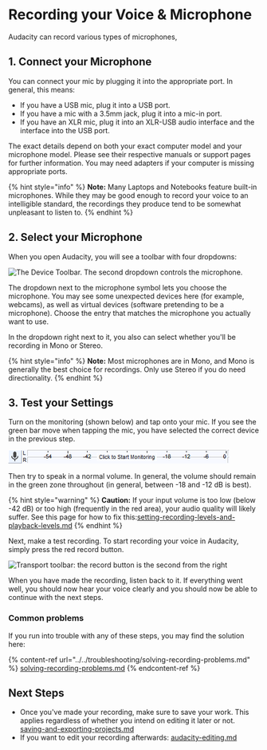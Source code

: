 # Recording your Voice & Microphone

Audacity can record various types of microphones,&#x20;

## 1. Connect your Microphone

You can connect your mic by plugging it into the appropriate port. In general, this means:&#x20;

* If you have a USB mic, plug it into a USB port.
* If you have a mic with a 3.5mm jack, plug it into a mic-in port.
* If you have an XLR mic, plug it into an XLR-USB audio interface and the interface into the USB port.&#x20;

The exact details depend on both your exact computer model and your microphone model. Please see their respective manuals or support pages for further information. You may need adapters if your computer is missing appropriate ports.&#x20;

{% hint style="info" %}
**Note:** Many Laptops and Notebooks feature built-in microphones. While they may be good enough to record your voice to an intelligible standard, the recordings they produce tend to be somewhat unpleasant to listen to.&#x20;
{% endhint %}

## 2. Select your Microphone

When you open Audacity, you will see a toolbar with four dropdowns:

![The Device Toolbar. The second dropdown controls the microphone.](../../.gitbook/assets/device\_toolbar.png)

The dropdown next to the microphone symbol lets you choose the microphone. You may see some unexpected devices here (for example, webcams), as well as virtual devices (software pretending to be a microphone). Choose the entry that matches the microphone you actually want to use.&#x20;

In the dropdown right next to it, you also can select whether you'll be recording in Mono or Stereo.&#x20;

{% hint style="info" %}
**Note:** Most microphones are in Mono, and Mono is generally the best choice for recordings. Only use Stereo if you do need directionality.&#x20;
{% endhint %}

## 3. Test your Settings

Turn on the monitoring (shown below) and tap onto your mic. If you see the green bar move when tapping the mic, you have selected the correct device in the previous step.&#x20;

![The input level monitor](<../../.gitbook/assets/click to start monitoring>)

Then try to speak in a normal volume. In general, the volume should remain in the green zone throughout (in general, between -18 and -12 dB is best).

{% hint style="warning" %}
**Caution:** If your input volume is too low (below -42 dB) or too high (frequently in the red area), your audio quality will likely suffer. See this page for how to fix this:[setting-recording-levels-and-playback-levels.md](setting-recording-levels-and-playback-levels.md "mention")&#x20;
{% endhint %}

Next, make a test recording. To start recording your voice in Audacity, simply press the red record button.&#x20;

![Transport toolbar: the record button is the second from the right](../../.gitbook/assets/transport\_toolbar.png)

When you have made the recording, listen back to it. If everything went well, you should now hear your voice clearly and you should now be able to continue with the next steps.

### Common problems

If you run into trouble with any of these steps, you may find the solution here:

{% content-ref url="../../troubleshooting/solving-recording-problems.md" %}
[solving-recording-problems.md](../../troubleshooting/solving-recording-problems.md)
{% endcontent-ref %}

## Next Steps

* Once you've made your recording, make sure to save your work. This applies regardless of whether you intend on editing it later or not. [saving-and-exporting-projects.md](../saving-and-exporting-projects.md "mention")
* If you want to edit your recording afterwards: [audacity-editing.md](../audacity-editing.md "mention")

